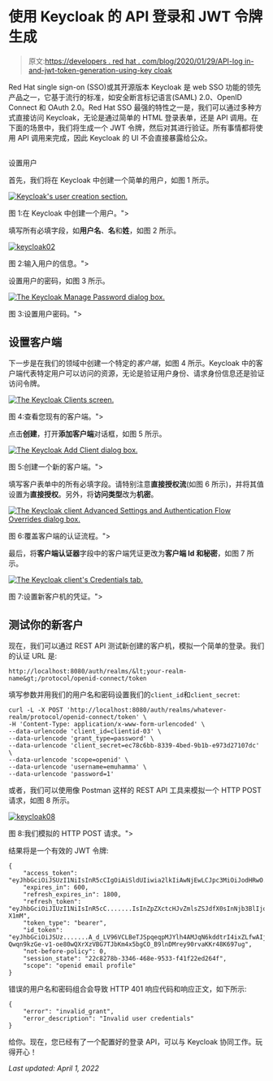 # 使用 Keycloak 的 API 登录和 JWT 令牌生成

> 原文:[https://developers . red hat . com/blog/2020/01/29/API-log in-and-jwt-token-generation-using-key cloak](https://developers.redhat.com/blog/2020/01/29/api-login-and-jwt-token-generation-using-keycloak)

Red Hat single sign-on (SSO)或其开源版本 Keycloak 是 web SSO 功能的领先产品之一，它基于流行的标准，如安全断言标记语言(SAML) 2.0、OpenID Connect 和 OAuth 2.0。Red Hat SSO 最强的特性之一是，我们可以通过多种方式直接访问 Keycloak，无论是通过简单的 HTML 登录表单，还是 API 调用。在下面的场景中，我们将生成一个 JWT 令牌，然后对其进行验证。所有事情都将使用 API 调用来完成，因此 Keycloak 的 UI 不会直接暴露给公众。

## 

设置用户

首先，我们将在 Keycloak 中创建一个简单的用户，如图 1 所示。

[![Keycloak's user creation section.](../Images/0e983ea8c9b519a6ca40646d2d511de6.png "keycloak01")](/sites/default/files/blog/2019/12/keycloak01-1.png)

图 1:在 Keycloak 中创建一个用户。">

填写所有必填字段，如**用户名**、**名**和**姓**，如图 2 所示。

[![](../Images/6922eca5df3dc2f447c03c10c6d31e12.png "keycloak02")](/sites/default/files/blog/2019/12/keycloak02-1.png)

图 2:输入用户的信息。">

设置用户的密码，如图 3 所示。

[![The Keycloak Manage Password dialog box.](../Images/62fb5511ea7525935935e194658e8187.png "keycloak03")](/sites/default/files/blog/2019/12/keycloak03-1.png)

图 3:设置用户密码。">

## 设置客户端

下一步是在我们的领域中创建一个特定的*客户端*，如图 4 所示。Keycloak 中的客户端代表特定用户可以访问的资源，无论是验证用户身份、请求身份信息还是验证访问令牌。

[![The Keycloak Clients screen.](../Images/13c62a683f8c1d55356c68be0f18b41b.png "keycloak04")](/sites/default/files/blog/2019/12/keycloak04-1.png)

图 4:查看您现有的客户端。">

点击**创建**，打开**添加客户端**对话框，如图 5 所示。

[![The Keycloak Add Client dialog box.](../Images/25a1e8bd156fbbddbfaaa46ed89d445a.png "keycloak05")](/sites/default/files/blog/2019/12/keycloak05-1.png)

图 5:创建一个新的客户端。">

填写客户表单中的所有必填字段。请特别注意**直接授权流**(如图 6 所示)，并将其值设置为**直接授权**。另外，将**访问类型**改为**机密**。

[![The Keycloak client Advanced Settings and Authentication Flow Overrides dialog box.](../Images/435962dc6b0f5f7244df27163ae0710c.png "keycloak06")](/sites/default/files/blog/2019/12/keycloak06-1.png)

图 6:覆盖客户端的认证流程。">

最后，将**客户端认证器**字段中的客户端凭证更改为**客户端 Id 和秘密**，如图 7 所示。

[![The Keycloak client's Credentials tab.](../Images/e485df212b31bea03eacff8c55016238.png "keycloak07")](/sites/default/files/blog/2019/12/keycloak07-1.png)

图 7:设置新客户机的凭证。">

## 测试你的新客户

现在，我们可以通过 REST API 测试新创建的客户机，模拟一个简单的登录。我们的认证 URL 是:

```
http://localhost:8080/auth/realms/&lt;your-realm-name&gt;/protocol/openid-connect/token
```

填写参数并用我们的用户名和密码设置我们的`client_id`和`client_secret`:

```
curl -L -X POST 'http://localhost:8080/auth/realms/whatever-realm/protocol/openid-connect/token' \
-H 'Content-Type: application/x-www-form-urlencoded' \
--data-urlencode 'client_id=clientid-03' \
--data-urlencode 'grant_type=password' \
--data-urlencode 'client_secret=ec78c6bb-8339-4bed-9b1b-e973d27107dc' \
--data-urlencode 'scope=openid' \
--data-urlencode 'username=emuhamma' \
--data-urlencode 'password=1'
```

或者，我们可以使用像 Postman 这样的 REST API 工具来模拟一个 HTTP POST 请求，如图 8 所示。

[![](../Images/59e418f7c4b4446e14553bc2e197cb41.png "keycloak08")](/sites/default/files/blog/2019/12/keycloak08-1.png)

图 8:我们模拟的 HTTP POST 请求。">

结果将是一个有效的 JWT 令牌:

```
{
    "access_token": "eyJhbGciOiJSUzI1NiIsInR5cCIgOiAiSldUIiwia2lkIiAwNjEwLCJpc3MiOiJodHRwO.......wKRTus6PAoHMFlIlYQ75dYiLzzuRMvdXkHl6naLNQ8wYDv4gi7A3eJ163YzXSJf5PmQ",
    "expires_in": 600,
    "refresh_expires_in": 1800,
    "refresh_token": "eyJhbGciOiJIUzI1NiIsInR5cC.......IsInZpZXctcHJvZmlsZSJdfX0sInNjb3BlIjoib3BlbmlkIGVtYWlsIHByb2ZpbGUifQ.ePV2aqeDjlg6ih6SA7_x77gT4JYyv7HvK7PLQW-X1mM",
    "token_type": "bearer",
    "id_token": "eyJhbGciOiJSUz.......A_d_LV96VCLBeTJSpqeqpMJYlh4AMJqN6kddtrI4ixZLfwAIj-Qwqn9kzGe-v1-oe80wQXrXzVBG7TJbKm4x5bgCO_B9lnDMrey90rvaKKr48K697ug",
    "not-before-policy": 0,
    "session_state": "22c8278b-3346-468e-9533-f41f22ed264f",
    "scope": "openid email profile"
}
```

错误的用户名和密码组合会导致 HTTP 401 响应代码和响应正文，如下所示:

```
{
    "error": "invalid_grant",
    "error_description": "Invalid user credentials"
}
```

给你。现在，您已经有了一个配置好的登录 API，可以与 Keycloak 协同工作。玩得开心！

*Last updated: April 1, 2022*